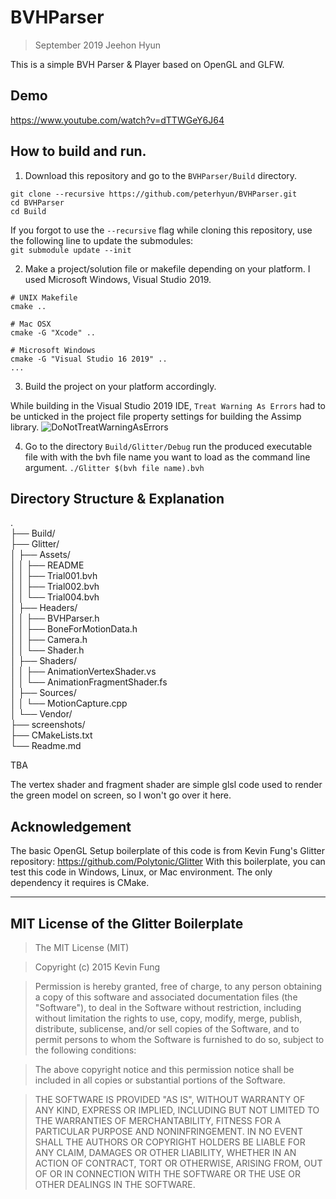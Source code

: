 # BVHParser
> September 2019 Jeehon Hyun

This is a simple BVH Parser & Player based on OpenGL and GLFW.

## Demo
https://www.youtube.com/watch?v=dTTWGeY6J64

## How to build and run.
1. Download this repository and go to the ```BVHParser/Build``` directory.
```
git clone --recursive https://github.com/peterhyun/BVHParser.git
cd BVHParser
cd Build
```

If you forgot to use the ```--recursive``` flag while cloning this repository, use the following line to update the submodules:  
```git submodule update --init```

2. Make a project/solution file or makefile depending on your platform. I used Microsoft Windows, Visual Studio 2019.
```
# UNIX Makefile
cmake ..

# Mac OSX
cmake -G "Xcode" ..

# Microsoft Windows
cmake -G "Visual Studio 16 2019" ..
...
```

3. Build the project on your platform accordingly.

While building in the Visual Studio 2019 IDE, ```Treat Warning As Errors``` had to be unticked in the project file property settings for building the Assimp library.
![DoNotTreatWarningAsErrors](screenshots/DoNotTreatWarningsAsErrors.jpg)

4. Go to the directory ```Build/Glitter/Debug``` run the produced executable file with with the bvh file name you want to load as the command line argument.
```./Glitter $(bvh file name).bvh```

## Directory Structure & Explanation
.  
├── Build/  
├── Glitter/  
│   ├── Assets/  
│   │   ├── README  
│   │   ├── Trial001.bvh  
│   │   ├── Trial002.bvh  
│   │   └── Trial004.bvh  
│   ├── Headers/  
│   │   ├── BVHParser.h  
│   │   ├── BoneForMotionData.h  
│   │   ├── Camera.h  
│   │   └── Shader.h  
│   ├── Shaders/  
│   │   ├── AnimationVertexShader.vs  
│   │   └── AnimationFragmentShader.fs  
│   ├── Sources/  
│   │   └── MotionCapture.cpp  
│   └── Vendor/  
├── screenshots/  
├── CMakeLists.txt  
└── Readme.md  

TBA

The vertex shader and fragment shader are simple glsl code used to render the green model on screen, so I won't go over it here.

## Acknowledgement
The basic OpenGL Setup boilerplate of this code is from Kevin Fung's Glitter repository: https://github.com/Polytonic/Glitter
With this boilerplate, you can test this code in Windows, Linux, or Mac environment. The only dependency it requires is CMake.

-------------------------------------------------------------------------------------------------------------------
## MIT License of the Glitter Boilerplate
>The MIT License (MIT)

>Copyright (c) 2015 Kevin Fung

>Permission is hereby granted, free of charge, to any person obtaining a copy of this software and associated documentation files (the "Software"), to deal in the Software without restriction, including without limitation the rights to use, copy, modify, merge, publish, distribute, sublicense, and/or sell copies of the Software, and to permit persons to whom the Software is furnished to do so, subject to the following conditions:

>The above copyright notice and this permission notice shall be included in all copies or substantial portions of the Software.

>THE SOFTWARE IS PROVIDED "AS IS", WITHOUT WARRANTY OF ANY KIND, EXPRESS OR IMPLIED, INCLUDING BUT NOT LIMITED TO THE WARRANTIES OF MERCHANTABILITY, FITNESS FOR A PARTICULAR PURPOSE AND NONINFRINGEMENT. IN NO EVENT SHALL THE AUTHORS OR COPYRIGHT HOLDERS BE LIABLE FOR ANY CLAIM, DAMAGES OR OTHER LIABILITY, WHETHER IN AN ACTION OF CONTRACT, TORT OR OTHERWISE, ARISING FROM, OUT OF OR IN CONNECTION WITH THE SOFTWARE OR THE USE OR OTHER DEALINGS IN THE SOFTWARE.
